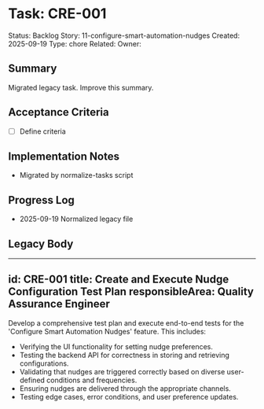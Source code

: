 # Task: CRE-001
Status: Backlog
Story: 11-configure-smart-automation-nudges
Created: 2025-09-19
Type: chore
Related:
Owner:

## Summary
Migrated legacy task. Improve this summary.

## Acceptance Criteria
- [ ] Define criteria

## Implementation Notes
- Migrated by normalize-tasks script

## Progress Log
- 2025-09-19 Normalized legacy file

## Legacy Body

---
id: CRE-001
title: Create and Execute Nudge Configuration Test Plan
responsibleArea: Quality Assurance Engineer
---
Develop a comprehensive test plan and execute end-to-end tests for the 'Configure Smart Automation Nudges' feature. This includes:
*   Verifying the UI functionality for setting nudge preferences.
*   Testing the backend API for correctness in storing and retrieving configurations.
*   Validating that nudges are triggered correctly based on diverse user-defined conditions and frequencies.
*   Ensuring nudges are delivered through the appropriate channels.
*   Testing edge cases, error conditions, and user preference updates.
